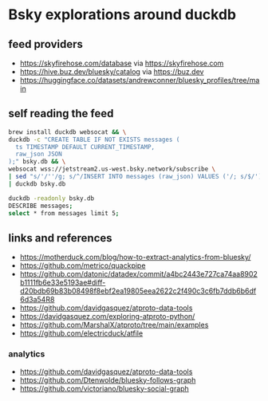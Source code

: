 # Bsky explorations around duckdb

## feed providers

- https://skyfirehose.com/database via https://skyfirehose.com
- https://hive.buz.dev/bluesky/catalog via https://buz.dev
- https://huggingface.co/datasets/andrewconner/bluesky_profiles/tree/main


## self reading the feed

```bash
brew install duckdb websocat && \
duckdb -c "CREATE TABLE IF NOT EXISTS messages (
  ts TIMESTAMP DEFAULT CURRENT_TIMESTAMP,
  raw_json JSON
);" bsky.db && \
websocat wss://jetstream2.us-west.bsky.network/subscribe \
| sed "s/'/''/g; s/^/INSERT INTO messages (raw_json) VALUES ('/; s/$/');/" \
| duckdb bsky.db

duckdb -readonly bsky.db
DESCRIBE messages;
select * from messages limit 5;
```

## links and references

- https://motherduck.com/blog/how-to-extract-analytics-from-bluesky/
- https://github.com/metrico/quackpipe
- https://github.com/datonic/datadex/commit/a4bc2443e727ca74aa8902b1111fb6e33e5193ae#diff-d20bdb69b83b08498f8ebf2ea19805eea2622c2f490c3c6fb7ddb6b6df6d3a54R8
- https://github.com/davidgasquez/atproto-data-tools
- https://davidgasquez.com/exploring-atproto-python/
- https://github.com/MarshalX/atproto/tree/main/examples
- https://github.com/electricduck/atfile

### analytics

- https://github.com/davidgasquez/atproto-data-tools
- https://github.com/Dtenwolde/bluesky-follows-graph
- https://github.com/victoriano/bluesky-social-graph